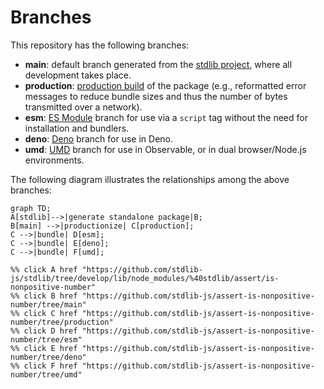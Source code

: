 <!--

@license Apache-2.0

Copyright (c) 2022 The Stdlib Authors.

Licensed under the Apache License, Version 2.0 (the "License");
you may not use this file except in compliance with the License.
You may obtain a copy of the License at

    http://www.apache.org/licenses/LICENSE-2.0

Unless required by applicable law or agreed to in writing, software
distributed under the License is distributed on an "AS IS" BASIS,
WITHOUT WARRANTIES OR CONDITIONS OF ANY KIND, either express or implied.
See the License for the specific language governing permissions and
limitations under the License.

-->

# Branches

This repository has the following branches:

-   **main**: default branch generated from the [stdlib project][stdlib-url], where all development takes place.
-   **production**: [production build][production-url] of the package (e.g., reformatted error messages to reduce bundle sizes and thus the number of bytes transmitted over a network).
-   **esm**: [ES Module][esm-url] branch for use via a `script` tag without the need for installation and bundlers.
-   **deno**: [Deno][deno-url] branch for use in Deno.
-   **umd**: [UMD][umd-url] branch for use in Observable, or in dual browser/Node.js environments.

The following diagram illustrates the relationships among the above branches:

```mermaid
graph TD;
A[stdlib]-->|generate standalone package|B;
B[main] -->|productionize| C[production];
C -->|bundle| D[esm];
C -->|bundle| E[deno];
C -->|bundle| F[umd];

%% click A href "https://github.com/stdlib-js/stdlib/tree/develop/lib/node_modules/%40stdlib/assert/is-nonpositive-number"
%% click B href "https://github.com/stdlib-js/assert-is-nonpositive-number/tree/main"
%% click C href "https://github.com/stdlib-js/assert-is-nonpositive-number/tree/production"
%% click D href "https://github.com/stdlib-js/assert-is-nonpositive-number/tree/esm"
%% click E href "https://github.com/stdlib-js/assert-is-nonpositive-number/tree/deno"
%% click F href "https://github.com/stdlib-js/assert-is-nonpositive-number/tree/umd"
```

[stdlib-url]: https://github.com/stdlib-js/stdlib/tree/develop/lib/node_modules/%40stdlib/assert/is-nonpositive-number
[production-url]: https://github.com/stdlib-js/assert-is-nonpositive-number/tree/production
[deno-url]: https://github.com/stdlib-js/assert-is-nonpositive-number/tree/deno
[umd-url]: https://github.com/stdlib-js/assert-is-nonpositive-number/tree/umd
[esm-url]: https://github.com/stdlib-js/assert-is-nonpositive-number/tree/esm